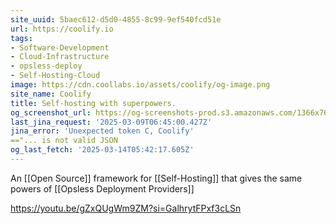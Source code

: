 ```yaml
---
site_uuid: 5baec612-d5d0-4855-8c99-9ef540fcd51e
url: https://coolify.io
tags:
- Software-Development
- Cloud-Infrastructure
- opsless-deploy
- Self-Hosting-Cloud
image: https://cdn.coollabs.io/assets/coolify/og-image.png
site_name: Coolify
title: Self-hosting with superpowers.
og_screenshot_url: https://og-screenshots-prod.s3.amazonaws.com/1366x768/80/false/8adb6cd229225f3089022eda32c5ae6c0d5b1a4b17b5b55bfabbb1493a916eb5.jpeg
last_jina_request: '2025-03-09T06:45:00.427Z'
jina_error: 'Unexpected token C, Coolify'
=="... is not valid JSON
og_last_fetch: '2025-03-14T05:42:17.605Z'
---
```

An [[Open Source]] framework for [[Self-Hosting]] that gives the same powers of [[Opsless Deployment Providers]]

https://youtu.be/gZxQUgWm9ZM?si=GalhrytFPxf3cLSn
